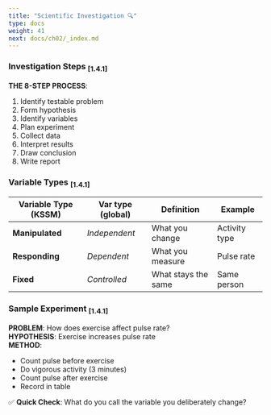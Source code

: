 ```yaml
---
title: "Scientific Investigation 🔍"
type: docs
weight: 41
next: docs/ch02/_index.md
---
```

### Investigation Steps <sub>[1.4.1]</sup>

**THE 8-STEP PROCESS**:
1. Identify testable problem
2. Form hypothesis
3. Identify variables
4. Plan experiment
5. Collect data
6. Interpret results
7. Draw conclusion
8. Write report

### Variable Types <sub>[1.4.1]</sup>

| Variable Type (KSSM) | Var type (global)| Definition  | Example |
|---------------|------------|---------|---------|
| **Manipulated** | *Independent* | What you change | Activity type |
| **Responding** | *Dependent* |What you measure | Pulse rate |
| **Fixed** | *Controlled* |What stays the same | Same person |

### Sample Experiment <sub>[1.4.1]</sup>

**PROBLEM**: How does exercise affect pulse rate?\
**HYPOTHESIS**: Exercise increases pulse rate\
**METHOD**: 
- Count pulse before exercise
- Do vigorous activity (3 minutes)
- Count pulse after exercise
- Record in table

✅ **Quick Check**: What do you call the variable you deliberately change?
